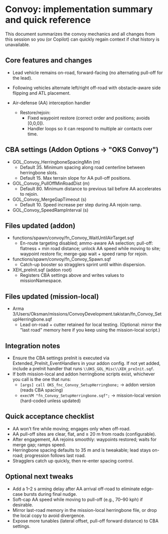 # Convoy: implementation summary and quick reference

This document summarizes the convoy mechanics and all changes from this session so you (or Copilot) can quickly regain context if chat history is unavailable.

## Core features and changes

  - Lead vehicle remains on-road, forward-facing (no alternating pull-off for the lead).
  - Following vehicles alternate left/right off-road with obstacle-aware side flipping and ATL placement.

- Air-defense (AA) interception handler
  - Restore/rejoin:
    - Fixed waypoint restore (correct order and positions; avoids [0,0,0]).
    - Handler loops so it can respond to multiple air contacts over time.


## CBA settings (Addon Options → "OKS Convoy")
- GOL_Convoy_HerringboneSpacingMin (m)
  - Default 35. Minimum spacing along road centerline between herringbone slots.
  - Default 15. Max terrain slope for AA pull-off positions.
- GOL_Convoy_PullOffMinRoadDist (m)
  - Default 80. Minimum distance to previous tail before AA accelerates to rejoin.
- GOL_Convoy_MergeGapTimeout (s)
  - Default 10. Speed increase per step during AA rejoin ramp.
- GOL_Convoy_SpeedRampInterval (s)


## Files updated (addon)
- functions/spawn/convoy/fn_Convoy_WaitUntilAirTarget.sqf
  - En-route targeting disabled; ammo-aware AA selection; pull-off: flatness + min road distance; unlock AA speed while moving to site; waypoint restore fix; merge-gap wait + speed ramp for rejoin.
- functions/spawn/convoy/fn_Convoy_Spawn.sqf
  - Catch-up booster so stragglers sprint until within dispersion.
- XEH_preInit.sqf (addon root)
  - Registers CBA settings above and writes values to missionNamespace.

## Files updated (mission-local)

- Arma 3/Users/Oksman/missions/ConvoyDevelopment.takistan/fn_Convoy_SetupHerringbone.sqf
  - Lead on-road + cutter retained for local testing. (Optional: mirror the "last road" memory here if you keep using the mission-local script.)

## Integration notes

- Ensure the CBA settings preInit is executed via Extended_PreInit_EventHandlers in your addon config. If not yet added, include a preInit handler that runs `\\OKS_GOL_Misc\\XEH_preInit.sqf`.
- If both mission-local and addon herringbone scripts exist, whichever you call is the one that runs:
  - `[args] call OKS_fnc_Convoy_SetupHerringbone;` → addon version (reads CBA spacing)
  - `execVM "fn_Convoy_SetupHerringbone.sqf";` → mission-local version (hard-coded unless updated)

## Quick acceptance checklist

- AA won’t fire while moving; engages only when off-road.
- AA pull-off sites are clear, flat, and ≥ 20 m from roads (configurable).
- After engagement, AA rejoins smoothly: waypoints restored; waits for merge gap; ramps speed.
- Herringbone spacing defaults to 35 m and is tweakable; lead stays on-road; progression follows last road.
- Stragglers catch up quickly, then re-enter spacing control.

## Optional next tweaks

- Add a 1–2 s arming delay after AA arrival off-road to eliminate edge-case bursts during final nudge.
- Soft-cap AA speed while moving to pull-off (e.g., 70–90 kph) if desirable.
- Mirror last-road memory in the mission-local herringbone file, or drop the local copy to avoid divergence.
- Expose more tunables (lateral offset, pull-off forward distance) to CBA settings.
